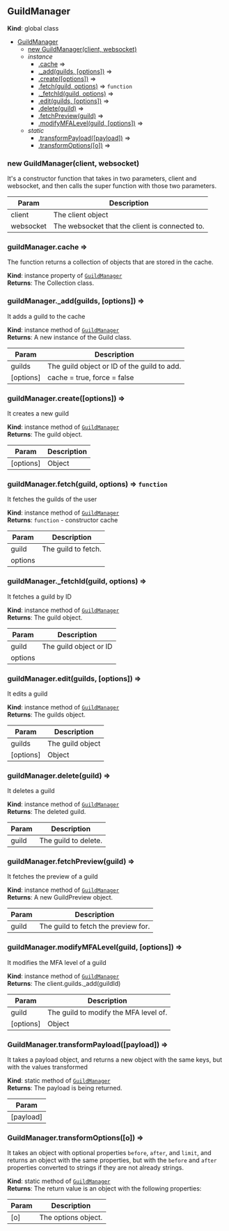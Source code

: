<a name="GuildManager"></a>

## GuildManager

**Kind**: global class

- [GuildManager](#GuildManager)
  - [new GuildManager(client, websocket)](#new_GuildManager_new)
  - _instance_
    - [.cache](#GuildManager+cache) ⇒
    - [.\_add(guilds, [options])](#GuildManager+_add) ⇒
    - [.create([options])](#GuildManager+create) ⇒
    - [.fetch(guild, options)](#GuildManager+fetch) ⇒ <code>function</code>
    - [.\_fetchId(guild, options)](#GuildManager+_fetchId) ⇒
    - [.edit(guilds, [options])](#GuildManager+edit) ⇒
    - [.delete(guild)](#GuildManager+delete) ⇒
    - [.fetchPreview(guild)](#GuildManager+fetchPreview) ⇒
    - [.modifyMFALevel(guild, [options])](#GuildManager+modifyMFALevel) ⇒
  - _static_
    - [.transformPayload([payload])](#GuildManager.transformPayload) ⇒
    - [.transformOptions([o])](#GuildManager.transformOptions) ⇒

<a name="new_GuildManager_new"></a>

### new GuildManager(client, websocket)

It's a constructor function that takes in two parameters, client and websocket, and then calls the
super function with those two parameters.

| Param     | Description                                    |
| --------- | ---------------------------------------------- |
| client    | The client object                              |
| websocket | The websocket that the client is connected to. |

<a name="GuildManager+cache"></a>

### guildManager.cache ⇒

The function returns a collection of objects that are stored in the cache.

**Kind**: instance property of [<code>GuildManager</code>](#GuildManager)  
**Returns**: The Collection class.  
<a name="GuildManager+_add"></a>

### guildManager.\_add(guilds, [options]) ⇒

It adds a guild to the cache

**Kind**: instance method of [<code>GuildManager</code>](#GuildManager)  
**Returns**: A new instance of the Guild class.

| Param     | Description                                 |
| --------- | ------------------------------------------- |
| guilds    | The guild object or ID of the guild to add. |
| [options] | cache = true, force = false                 |

<a name="GuildManager+create"></a>

### guildManager.create([options]) ⇒

It creates a new guild

**Kind**: instance method of [<code>GuildManager</code>](#GuildManager)  
**Returns**: The guild object.

| Param     | Description |
| --------- | ----------- |
| [options] | Object      |

<a name="GuildManager+fetch"></a>

### guildManager.fetch(guild, options) ⇒ <code>function</code>

It fetches the guilds of the user

**Kind**: instance method of [<code>GuildManager</code>](#GuildManager)  
**Returns**: <code>function</code> - constructor cache

| Param   | Description         |
| ------- | ------------------- |
| guild   | The guild to fetch. |
| options |                     |

<a name="GuildManager+_fetchId"></a>

### guildManager.\_fetchId(guild, options) ⇒

It fetches a guild by ID

**Kind**: instance method of [<code>GuildManager</code>](#GuildManager)  
**Returns**: The guild object.

| Param   | Description            |
| ------- | ---------------------- |
| guild   | The guild object or ID |
| options |                        |

<a name="GuildManager+edit"></a>

### guildManager.edit(guilds, [options]) ⇒

It edits a guild

**Kind**: instance method of [<code>GuildManager</code>](#GuildManager)  
**Returns**: The guilds object.

| Param     | Description      |
| --------- | ---------------- |
| guilds    | The guild object |
| [options] | Object           |

<a name="GuildManager+delete"></a>

### guildManager.delete(guild) ⇒

It deletes a guild

**Kind**: instance method of [<code>GuildManager</code>](#GuildManager)  
**Returns**: The deleted guild.

| Param | Description          |
| ----- | -------------------- |
| guild | The guild to delete. |

<a name="GuildManager+fetchPreview"></a>

### guildManager.fetchPreview(guild) ⇒

It fetches the preview of a guild

**Kind**: instance method of [<code>GuildManager</code>](#GuildManager)  
**Returns**: A new GuildPreview object.

| Param | Description                         |
| ----- | ----------------------------------- |
| guild | The guild to fetch the preview for. |

<a name="GuildManager+modifyMFALevel"></a>

### guildManager.modifyMFALevel(guild, [options]) ⇒

It modifies the MFA level of a guild

**Kind**: instance method of [<code>GuildManager</code>](#GuildManager)  
**Returns**: The client.guilds.\_add(guildId)

| Param     | Description                           |
| --------- | ------------------------------------- |
| guild     | The guild to modify the MFA level of. |
| [options] | Object                                |

<a name="GuildManager.transformPayload"></a>

### GuildManager.transformPayload([payload]) ⇒

It takes a payload object, and returns a new object with the same keys, but with the values
transformed

**Kind**: static method of [<code>GuildManager</code>](#GuildManager)  
**Returns**: The payload is being returned.

| Param     |
| --------- |
| [payload] |

<a name="GuildManager.transformOptions"></a>

### GuildManager.transformOptions([o]) ⇒

It takes an object with optional properties `before`, `after`, and `limit`, and returns an object
with the same properties, but with the `before` and `after` properties converted to strings if
they are not already strings.

**Kind**: static method of [<code>GuildManager</code>](#GuildManager)  
**Returns**: The return value is an object with the following properties:

| Param | Description         |
| ----- | ------------------- |
| [o]   | The options object. |
